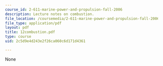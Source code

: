 ```yaml
---
course_id: 2-611-marine-power-and-propulsion-fall-2006
description: Lecture notes on combustion.
file_location: /coursemedia/2-611-marine-power-and-propulsion-fall-2006/2c5d9e4d243e2f26ca060c6d171d4361_12combustion.pdf
file_type: application/pdf
layout: pdf
title: 12combustion.pdf
type: course
uid: 2c5d9e4d243e2f26ca060c6d171d4361

---
```

None